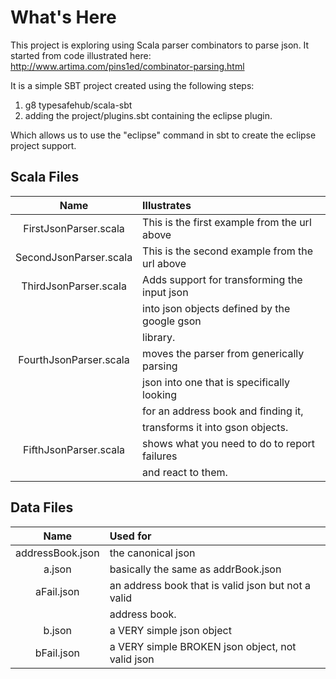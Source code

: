 What's Here
===========
This project is exploring using Scala parser combinators to parse
json. It started from code illustrated here: 
     http://www.artima.com/pins1ed/combinator-parsing.html

It is a simple SBT project created using the following steps:
  1. g8 typesafehub/scala-sbt
  2. adding the project/plugins.sbt containing the eclipse plugin. 

Which allows us to use the "eclipse" command in sbt to create the
eclipse project support. 

Scala Files
-----------

|         Name          | Illustrates                                 |
|:---------------------:|:--------------------------------------------|
|FirstJsonParser.scala  |This is the first example from the url above |
|SecondJsonParser.scala |This is the second example from the url above|
|ThirdJsonParser.scala  |Adds support for transforming the input json |
|                       |into json objects defined by the google gson |
|                       |library.                                     |
|FourthJsonParser.scala |moves the parser from generically parsing    |
|                       |json into one that is specifically looking   |
|                       |for an address book and finding it,          |
|                       |transforms it into gson objects.             |
|FifthJsonParser.scala  |shows what you need to do to report failures |
|                       |and react to them.                           |

Data Files
----------
|        Name     | Used for                                            |
|:---------------:|:----------------------------------------------------|
|addressBook.json | the canonical json                                  |
|a.json           | basically the same as addrBook.json                 |
|aFail.json       | an address book that is valid json but not a valid  |
|                 | address  book.                                      |
|b.json           | a VERY simple json object                           |
|bFail.json       | a VERY simple BROKEN json object, not valid json    |





